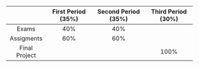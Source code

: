 |               | First Period (35%) | Second Period (35%) | Third Period (30%) |
|:-------------:|:------------------:|:-------------------:|:------------------:|
|     Exams     |    40%     |     40%    |                    |
|   Assigments  |         60%        |         60%         |                    |
| Final Project |                    |                     |        100%        |
